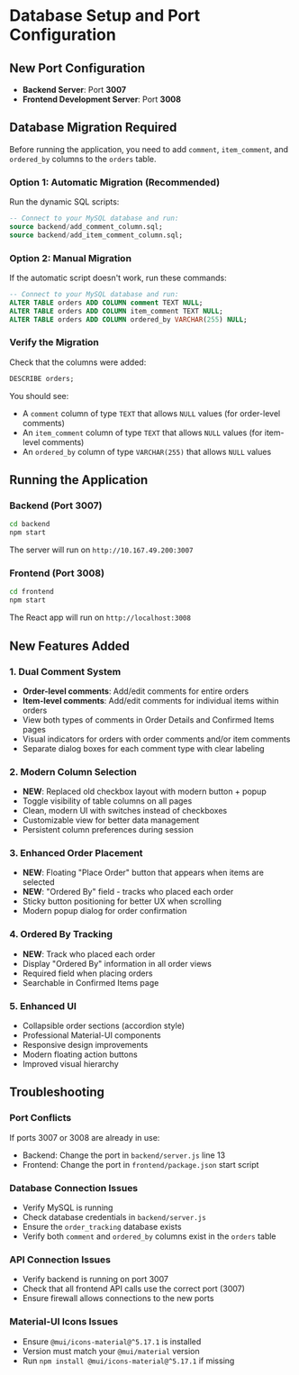 # Database Setup and Port Configuration

## New Port Configuration
- **Backend Server**: Port **3007**
- **Frontend Development Server**: Port **3008**

## Database Migration Required

Before running the application, you need to add `comment`, `item_comment`, and `ordered_by` columns to the `orders` table.

### Option 1: Automatic Migration (Recommended)
Run the dynamic SQL scripts:
```sql
-- Connect to your MySQL database and run:
source backend/add_comment_column.sql;
source backend/add_item_comment_column.sql;
```

### Option 2: Manual Migration
If the automatic script doesn't work, run these commands:
```sql
-- Connect to your MySQL database and run:
ALTER TABLE orders ADD COLUMN comment TEXT NULL;
ALTER TABLE orders ADD COLUMN item_comment TEXT NULL;
ALTER TABLE orders ADD COLUMN ordered_by VARCHAR(255) NULL;
```

### Verify the Migration
Check that the columns were added:
```sql
DESCRIBE orders;
```

You should see:
- A `comment` column of type `TEXT` that allows `NULL` values (for order-level comments)
- An `item_comment` column of type `TEXT` that allows `NULL` values (for item-level comments)
- An `ordered_by` column of type `VARCHAR(255)` that allows `NULL` values

## Running the Application

### Backend (Port 3007)
```bash
cd backend
npm start
```
The server will run on `http://10.167.49.200:3007`

### Frontend (Port 3008)
```bash
cd frontend
npm start
```
The React app will run on `http://localhost:3008`

## New Features Added

### 1. Dual Comment System
- **Order-level comments**: Add/edit comments for entire orders
- **Item-level comments**: Add/edit comments for individual items within orders
- View both types of comments in Order Details and Confirmed Items pages
- Visual indicators for orders with order comments and/or item comments
- Separate dialog boxes for each comment type with clear labeling

### 2. Modern Column Selection
- **NEW**: Replaced old checkbox layout with modern button + popup
- Toggle visibility of table columns on all pages
- Clean, modern UI with switches instead of checkboxes
- Customizable view for better data management
- Persistent column preferences during session

### 3. Enhanced Order Placement
- **NEW**: Floating "Place Order" button that appears when items are selected
- **NEW**: "Ordered By" field - tracks who placed each order
- Sticky button positioning for better UX when scrolling
- Modern popup dialog for order confirmation

### 4. Ordered By Tracking
- **NEW**: Track who placed each order
- Display "Ordered By" information in all order views
- Required field when placing orders
- Searchable in Confirmed Items page

### 5. Enhanced UI
- Collapsible order sections (accordion style)
- Professional Material-UI components
- Responsive design improvements
- Modern floating action buttons
- Improved visual hierarchy

## Troubleshooting

### Port Conflicts
If ports 3007 or 3008 are already in use:
- Backend: Change the port in `backend/server.js` line 13
- Frontend: Change the port in `frontend/package.json` start script

### Database Connection Issues
- Verify MySQL is running
- Check database credentials in `backend/server.js`
- Ensure the `order_tracking` database exists
- Verify both `comment` and `ordered_by` columns exist in the `orders` table

### API Connection Issues
- Verify backend is running on port 3007
- Check that all frontend API calls use the correct port (3007)
- Ensure firewall allows connections to the new ports

### Material-UI Icons Issues
- Ensure `@mui/icons-material@^5.17.1` is installed
- Version must match your `@mui/material` version
- Run `npm install @mui/icons-material@^5.17.1` if missing 